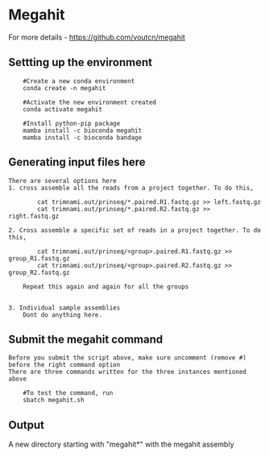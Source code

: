 # Megahit 

For more details - https://github.com/voutcn/megahit

## Settting up the environment 

        #Create a new conda environment
        conda create -n megahit 

        #Activate the new environment created
        conda activate megahit

        #Install python-pip package
        mamba install -c bioconda megahit
        mamba install -c bioconda bandage

## Generating input files here
    There are several options here 
    1. cross assemble all the reads from a project together. To do this, 

            cat trimnami.out/prinseq/*.paired.R1.fastq.gz >> left.fastq.gz
            cat trimnami.out/prinseq/*.paired.R2.fastq.gz >> right.fastq.gz

    2. Cross assemble a specific set of reads in a project together. To do this, 

            cat trimnami.out/prinseq/<group>.paired.R1.fastq.gz >> group_R1.fastq.gz
            cat trimnami.out/prinseq/<group>.paired.R2.fastq.gz >> group_R2.fastq.gz

        Repeat this again and again for all the groups


    3. Individual sample assemblies 
        Dont do anything here. 


## Submit the megahit command 

    Before you submit the script above, make sure uncomment (remove #) before the right command option
    There are three commands written for the three instances mentioned above

        #To test the command, run 
        sbatch megahit.sh

## Output 
A new directory starting with "megahit*" with the megahit assembly 
